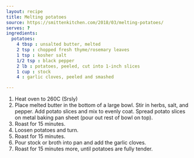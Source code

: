 ```yaml
---
layout: recipe
title: Melting potatoes
source: https://smittenkitchen.com/2018/03/melting-potatoes/
serves: ?
ingredients:
  potatoes:
    4 tbsp : unsalted butter, melted
    2 tsp : chopped fresh thyme/rosemary leaves
    1 tsp : kosher salt
    1/2 tsp : black pepper
    2 lb : potatoes, peeled, cut into 1-inch slices
    1 cup : stock
    4 : garlic cloves, peeled and smashed

---
```


1. Heat oven to 260C (Srsly)
2. Place melted butter in the bottom of a large bowl. Stir in herbs, salt, and pepper. Add potato slices and mix to evenly coat. Spread potato slices on metal baking pan sheet (pour out rest of bowl on top).
3. Roast for 15 minutes.
4. Loosen potatoes and turn.
5. Roast for 15 minutes.
6. Pour stock or broth into pan and add the garlic cloves.
7. Roast for 15 minutes more, until potatoes are fully tender.


